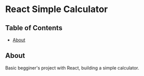 # React Simple Calculator

## Table of Contents

- [About](#about)

## About <a name = "about"></a>

Basic begginer's project with React, building a simple calculator.